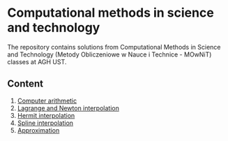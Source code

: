 # Computational methods in science and technology

The repository contains solutions from Computational Methods in Science and Technology 
(Metody Obliczeniowe w Nauce i Technice - MOwNiT) classes at AGH UST.

## Content

1. [Computer arithmetic](https://github.com/zawislakm/MOwNiT_AGH_UST/tree/master/Lab2)
2. [Lagrange and Newton interpolation](https://github.com/zawislakm/MOwNiT_AGH_UST/tree/master/Lab3)
3. [Hermit interpolation](https://github.com/zawislakm/MOwNiT_AGH_UST/tree/master/Lab3)
4. [Spline interpolation](https://github.com/zawislakm/MOwNiT_AGH_UST/tree/master/Lab4)
5. [Approximation](https://github.com/zawislakm/MOwNiT_AGH_UST/tree/master/Lab5)